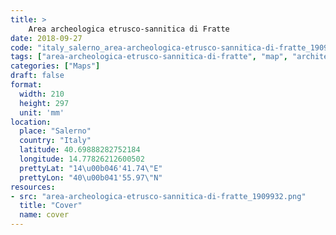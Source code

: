 ```yaml
---
title: > 
    Area archeologica etrusco-sannitica di Fratte
date: 2018-09-27
code: "italy_salerno_area-archeologica-etrusco-sannitica-di-fratte_1909932"
tags: ["area-archeologica-etrusco-sannitica-di-fratte", "map", "architecture", "buildings", "Salerno", "Italy"]
categories: ["Maps"]
draft: false
format:
  width: 210
  height: 297
  unit: 'mm'
location:
  place: "Salerno"
  country: "Italy"
  latitude: 40.69888282752184
  longitude: 14.77826212600502
  prettyLat: "14\u00b046'41.74\"E"
  prettyLon: "40\u00b041'55.97\"N"
resources:
- src: "area-archeologica-etrusco-sannitica-di-fratte_1909932.png"
  title: "Cover"
  name: cover
---
```

